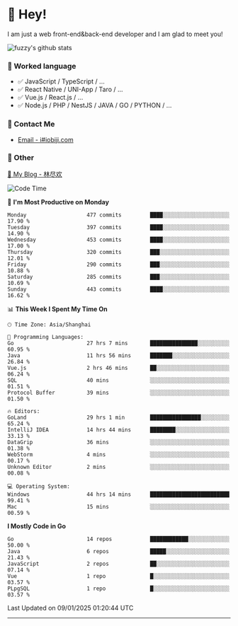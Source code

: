 # 👋 Hey!

I am just a web front-end&back-end developer and I am glad to meet you!

![fuzzy's github stats](https://github-readme-stats.vercel.app/api?username=JaydenForYou&&show_icons=true&&title_color=1abc9c&&icon_color=1abc9c)


### 📝 Worked language

- ✅ JavaScript / TypeScript / ...
- ✅ React Native / UNI-App / Taro / ...
- ✅ Vue.js / React.js / ...
- ✅ Node.js / PHP / NestJS / JAVA / GO / PYTHON / ...

### 📮 Contact Me

- [Email - i#iobiji.com](mailto:i@iobiji.com)


### 🤪 Other

[📌 My Blog - 林尽欢](https://iobiji.com)

<!--START_SECTION:waka-->
![Code Time](http://img.shields.io/badge/Code%20Time-1%2C457%20hrs%2055%20mins-blue)

📅 **I'm Most Productive on Monday** 

```text
Monday                   477 commits         ████░░░░░░░░░░░░░░░░░░░░░   17.90 % 
Tuesday                  397 commits         ████░░░░░░░░░░░░░░░░░░░░░   14.90 % 
Wednesday                453 commits         ████░░░░░░░░░░░░░░░░░░░░░   17.00 % 
Thursday                 320 commits         ███░░░░░░░░░░░░░░░░░░░░░░   12.01 % 
Friday                   290 commits         ███░░░░░░░░░░░░░░░░░░░░░░   10.88 % 
Saturday                 285 commits         ███░░░░░░░░░░░░░░░░░░░░░░   10.69 % 
Sunday                   443 commits         ████░░░░░░░░░░░░░░░░░░░░░   16.62 % 
```


📊 **This Week I Spent My Time On** 

```text
🕑︎ Time Zone: Asia/Shanghai

💬 Programming Languages: 
Go                       27 hrs 7 mins       ███████████████░░░░░░░░░░   60.95 % 
Java                     11 hrs 56 mins      ███████░░░░░░░░░░░░░░░░░░   26.84 % 
Vue.js                   2 hrs 46 mins       ██░░░░░░░░░░░░░░░░░░░░░░░   06.24 % 
SQL                      40 mins             ░░░░░░░░░░░░░░░░░░░░░░░░░   01.51 % 
Protocol Buffer          39 mins             ░░░░░░░░░░░░░░░░░░░░░░░░░   01.50 % 

🔥 Editors: 
GoLand                   29 hrs 1 min        ████████████████░░░░░░░░░   65.24 % 
IntelliJ IDEA            14 hrs 44 mins      ████████░░░░░░░░░░░░░░░░░   33.13 % 
DataGrip                 36 mins             ░░░░░░░░░░░░░░░░░░░░░░░░░   01.38 % 
WebStorm                 4 mins              ░░░░░░░░░░░░░░░░░░░░░░░░░   00.17 % 
Unknown Editor           2 mins              ░░░░░░░░░░░░░░░░░░░░░░░░░   00.08 % 

💻 Operating System: 
Windows                  44 hrs 14 mins      █████████████████████████   99.41 % 
Mac                      15 mins             ░░░░░░░░░░░░░░░░░░░░░░░░░   00.59 % 
```

**I Mostly Code in Go** 

```text
Go                       14 repos            ████████████░░░░░░░░░░░░░   50.00 % 
Java                     6 repos             █████░░░░░░░░░░░░░░░░░░░░   21.43 % 
JavaScript               2 repos             ██░░░░░░░░░░░░░░░░░░░░░░░   07.14 % 
Vue                      1 repo              █░░░░░░░░░░░░░░░░░░░░░░░░   03.57 % 
PLpgSQL                  1 repo              █░░░░░░░░░░░░░░░░░░░░░░░░   03.57 % 
```




 Last Updated on 09/01/2025 01:20:44 UTC
<!--END_SECTION:waka-->
---
